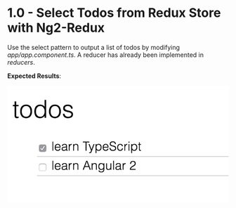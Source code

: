# 1.0 - Select Todos from Redux Store with Ng2-Redux

Use the select pattern to output a list of todos by modifying  _*app/app.component.ts*_.  A reducer has already been implemented in _*reducers*_.

**Expected Results**:

![](todo-list.png)


